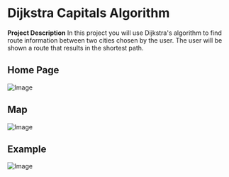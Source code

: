 # Dijkstra Capitals Algorithm
**Project Description**
In this project you will use Dijkstra's algorithm to find route information between two 
cities chosen by the user.  The user will be shown a route that results in the shortest path. 

## Home Page
![Image](https://github.com/user-attachments/assets/66703a21-8764-4f09-b0a8-37c062359551)
## Map
![Image](https://github.com/user-attachments/assets/607209d7-ecb8-466b-ba7e-03821de0f0aa)
## Example 
![Image](https://github.com/user-attachments/assets/1ca7188c-5dd4-457a-abb7-f11473087fc4)
